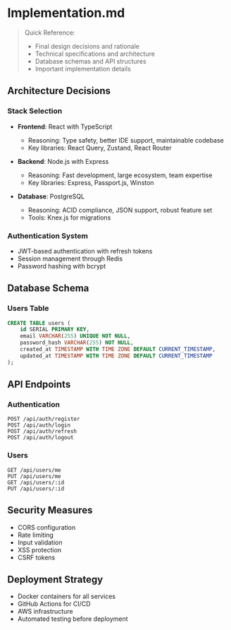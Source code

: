 # Implementation.md

> Quick Reference:
> - Final design decisions and rationale
> - Technical specifications and architecture
> - Database schemas and API structures
> - Important implementation details

## Architecture Decisions

### Stack Selection
- **Frontend**: React with TypeScript
  - Reasoning: Type safety, better IDE support, maintainable codebase
  - Key libraries: React Query, Zustand, React Router

- **Backend**: Node.js with Express
  - Reasoning: Fast development, large ecosystem, team expertise
  - Key libraries: Express, Passport.js, Winston

- **Database**: PostgreSQL
  - Reasoning: ACID compliance, JSON support, robust feature set
  - Tools: Knex.js for migrations

### Authentication System
- JWT-based authentication with refresh tokens
- Session management through Redis
- Password hashing with bcrypt

## Database Schema

### Users Table
```sql
CREATE TABLE users (
    id SERIAL PRIMARY KEY,
    email VARCHAR(255) UNIQUE NOT NULL,
    password_hash VARCHAR(255) NOT NULL,
    created_at TIMESTAMP WITH TIME ZONE DEFAULT CURRENT_TIMESTAMP,
    updated_at TIMESTAMP WITH TIME ZONE DEFAULT CURRENT_TIMESTAMP
);
```

## API Endpoints

### Authentication
```
POST /api/auth/register
POST /api/auth/login
POST /api/auth/refresh
POST /api/auth/logout
```

### Users
```
GET /api/users/me
PUT /api/users/me
GET /api/users/:id
PUT /api/users/:id
```

## Security Measures
- CORS configuration
- Rate limiting
- Input validation
- XSS protection
- CSRF tokens

## Deployment Strategy
- Docker containers for all services
- GitHub Actions for CI/CD
- AWS infrastructure
- Automated testing before deployment 